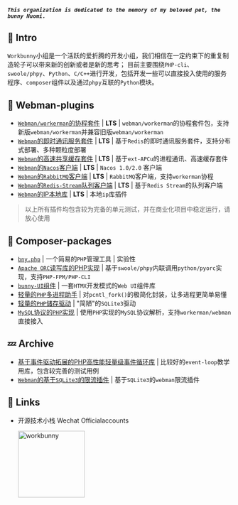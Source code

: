 <!--<p align="center"><img width="150px" src="https://chaz6chez.cn/images/workbunny-logo.png" alt="workbunny"></p>-->
##### `This organization is dedicated to the memory of my beloved pet, the bunny Nuomi.`
## 🐰 Intro 
`Workbunny`小组是一个活跃的爱折腾的开发小组，我们相信在一定约束下的重复制造轮子可以带来新的创新或者是新的思考；
目前主要围绕`PHP-cli`、`swoole/phpy`、`Python`、`C/C++`进行开发，包括开发一些可以直接投入使用的服务程序、`composer`组件以及通过`phpy`互联的`Python`模块。

## 🚀 Webman-plugins

- [`Webman/workerman`的协程套件](https://github.com/workbunny/webman-coroutine) | **LTS** | `webman/workerman`的协程套件包，支持新版`webman/workerman`并兼容旧版`webman/workerman`
- [`Webman`的即时通讯服务套件](https://github.com/workbunny/webman-push-server) | **LTS** | 基于`Redis`的即时通讯服务套件，支持分布式部署、多种颗粒度部署
- [`Webman`的高速共享缓存套件](https://github.com/workbunny/webman-shared-cache) | **LTS** | 基于`ext-APCu`的进程通讯、高速缓存套件
- [`Webman`的`Nacos`客户端](https://github.com/workbunny/webman-nacos) | **LTS** | `Nacos 1.0/2.0` 客户端
- [`Webman`的`RabbitMQ`客户端](https://github.com/workbunny/webman-rabbitmq) | **LTS** | `RabbitMQ`客户端，支持`workerman`协程
- [`Webman`的`Redis-Stream`队列客户端](https://github.com/workbunny/webman-rqueue) | **LTS** | 基于`Redis Stream`的队列客户端
- [`Webman`的IP本地库](https://github.com/workbunny/webman-ip-attribution) | **LTS** | 本地`ip`库插件

> 以上所有插件均包含较为完备的单元测试，并在商业化项目中稳定运行，请放心使用

## 💼 Composer-packages 
- [`bny.php`](https://github.com/workbunny/bny.php) | 一个简易的`PHP`管理工具 | 实验性
- [`Apache ORC`读写库的PHP实现](https://github.com/workbunny/php-orc) | 基于`swoole/phpy`内联调用`python/pyorc`实现，支持`PHP-FPM/PHP-CLI`
- [`bunny-UI`组件](https://github.com/workbunny/bunny-ui) | 一套`HTMX`开发模式的`Web UI`组件库
- [轻量的`PHP`多进程助手](https://github.com/workbunny/process) | 对`pcntl_fork()`的极简化封装，让多进程更简单易懂
- [轻量的`PHP`储存驱动](https://github.com/workbunny/storage) | "简陋"的`SQLite3`驱动
- [`MySQL`协议的`PHP`实现](https://github.com/workbunny/mysql-protocol) | 使用`PHP`实现的`MySQL`协议解析，支持`workerman/webman`直接接入

## 💤 Archive
- [基于事件驱动拓展的PHP高性能轻量级事件循环库](https://github.com/workbunny/event-loop) | 比较好的`event-loop`教学用库，包含较完善的测试用例
- [`Webman`的基于`SQLite3`的限流插件](https://github.com/workbunny/webman-rate-limiter) | 基于`SQLite3`的`webman`限流插件

## 🤝 Links
- 开源技术小栈 Wechat Officialaccounts

  <img width="150px" src="https://mmbiz.qpic.cn/mmbiz_png/78qLgY8U7F1umT6oaVuKCN4ibKqiaNOHjCdTKVl1405iczs6IrutF1WXM0otcAGWeedibdCNvcDoDYfGTZDYviacXUA/640?wx_fmt=png&tp=webp&wxfrom=5&wx_lazy=1&wx_co=1" alt="workbunny">
